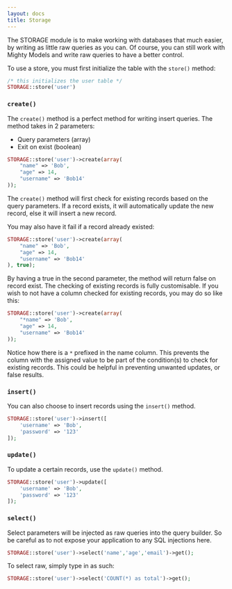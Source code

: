 ```yaml
---
layout: docs
title: Storage
---
```

The STORAGE module is to make working with databases that much easier, by writing as little raw queries as you can. Of course, you can still work with Mighty Models and write raw queries to have a better control. 

To use a store, you must first initialize the table with the `store()` method: 
``` php
/* this initializes the user table */
STORAGE::store('user')
```

### `create()`

The `create()` method is a perfect method for writing insert queries. The method takes in 2 parameters: 
- Query parameters (array)
- Exit on exist (boolean)
  
```php
STORAGE::store('user')->create(array(
    "name" => 'Bob',
    "age" => 14,
    "username" => 'Bob14'
));
```

The `create()` method will first check for existing records based on the query parameters. If a record exists, it will automatically update the new record, else it will insert a new record.

You may also have it fail if a record already existed:

```php
STORAGE::store('user')->create(array(
    "name" => 'Bob',
    "age" => 14,
    "username" => 'Bob14'
), true);
```

By having a true in the second parameter, the method will return false on record exist.
The checking of existing records is fully customisable.  If you wish to not have a column checked for existing records, you may do so like this:

```php
STORAGE::store('user')->create(array(
    "*name" => 'Bob',
    "age" => 14,
    "username" => 'Bob14'
));
```

Notice how there is a `*` prefixed in the name column. This prevents the column with the assigned value to be part of the condition(s) to check for existing records. This could be helpful in preventing unwanted updates, or false results.

### `insert()`
You can also choose to insert records using the `insert()` method.

``` php
STORAGE::store('user')->insert([
    'username' => 'Bob',
    'password' => '123'
]);
```

### `update()`
To update a certain records, use the `update()` method.

``` php
STORAGE::store('user')->update([
    'username' => 'Bob',
    'password' => '123'
]);
```

### `select()`
Select parameters will be injected as raw queries into the query builder. So be careful as to not expose your application to any SQL injections here.

``` php
STORAGE::store('user')->select('name','age','email')->get();
```

To select raw, simply type in as such:
``` php
STORAGE::store('user')->select('COUNT(*) as total')->get();
```
